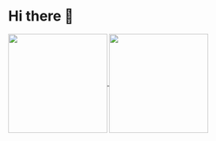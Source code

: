 # Hi there 👋
<a href="https://github.com/oppapi/github-readme-stats">
  <img height=200 align="center" src="https://github-readme-stats.vercel.app/api?username=oppapi&theme=tokyonight" />
</a>
<a href="https://github.com/oppapi/convoychat">
  <img height=200 align="center" src="https://github-readme-stats.vercel.app/api/top-langs?username=oppapi&layout=compact&langs_count=8&card_width=320&theme=tokyonight" />
</a>
